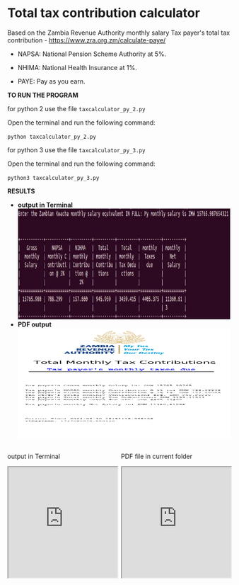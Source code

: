 # Total tax contribution calculator

Based on the Zambia Revenue Authority monthly salary Tax payer's total tax contribution - https://www.zra.org.zm/calculate-paye/

- NAPSA: National Pension Scheme Authority at 5%.

- NHIMA: National Health Insurance at 1%.

- PAYE: Pay as you earn.

__TO RUN THE PROGRAM__

for python 2 use the file `taxcalculator_py_2.py`

Open the terminal and run the following command:

`python taxcalculator_py_2.py`

for python 3 use the file `taxcalculator_py_3.py`

Open the terminal and run the following command:

`python3 taxcalculator_py_3.py`

__RESULTS__
<ul>
<li><b> output in Terminal </b></li>
<a href="" target="_blank"><img src="https://github.com/Jehjay/total_tax_contribution_calculator/blob/main/terminal_result.jpeg" width="100%" height="250px" ></a>

<li><b> PDF output </b></li>
 <a href="" target="_blank"><img src="https://github.com/Jehjay/total_tax_contribution_calculator/blob/main/pdf_file_result.pdf" width="100%" height="250px" ></a>
</ul>

<div style="float: left;width: 49%; ">
		<p> output in Terminal </p>
		<iframe src="https://github.com/Jehjay/total_tax_contribution_calculator/blob/main/terminal_result.jpeg" style="" width="100%" height="250px" allowfullscreen="" webkitallowfullscreen=""></iframe>
		</div>

<div style="float: right;width: 49%; ">
		<p> PDF file in current folder </p>
		<iframe src="https://github.com/Jehjay/total_tax_contribution_calculator/blob/main/pdf_file_result.pdf" style="" width="100%" height="250px" allowfullscreen="" webkitallowfullscreen=""></iframe>
		</div>
